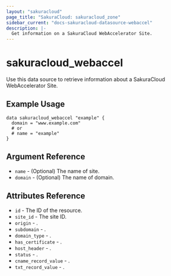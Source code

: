 ```yaml
---
layout: "sakuracloud"
page_title: "SakuraCloud: sakuracloud_zone"
sidebar_current: "docs-sakuracloud-datasource-webaccel"
description: |-
  Get information on a SakuraCloud WebAccelerator Site.
---
```


# sakuracloud\_webaccel

Use this data source to retrieve information about a SakuraCloud WebAccelerator Site.

## Example Usage

```hcl
data sakuracloud_webaccel "example" {
  domain = "www.example.com"
  # or 
  # name = "example"
}
```

## Argument Reference

 * `name` - (Optional) The name of site.
 * `domain` - (Optional) The name of domain.

## Attributes Reference

* `id` - The ID of the resource.
* `site_id` - The site ID.
* `origin` - .
* `subdomain` - .
* `domain_type` - .
* `has_certificate` - .
* `host_header` - .
* `status` - .
* `cname_record_value` - .
* `txt_record_value` - .
